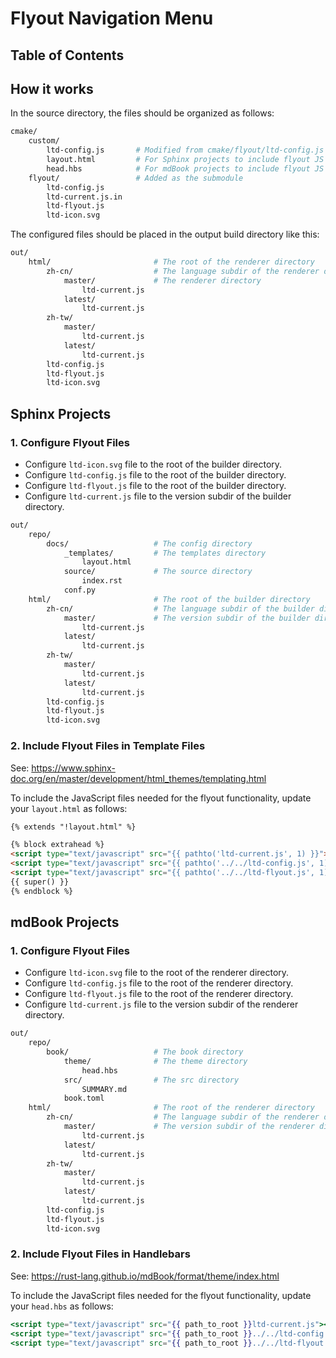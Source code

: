# Flyout Navigation Menu

## Table of Contents

## How it works

In the source directory, the files should be organized as follows:

```bash
cmake/
    custom/
        ltd-config.js       # Modified from cmake/flyout/ltd-config.js
        layout.html         # For Sphinx projects to include flyout JS files
        head.hbs            # For mdBook projects to include flyout JS files
    flyout/                 # Added as the submodule
        ltd-config.js
        ltd-current.js.in
        ltd-flyout.js
        ltd-icon.svg
```

The configured files should be placed in the output build directory like this:

```bash
out/
    html/                       # The root of the renderer directory
        zh-cn/                  # The language subdir of the renderer directory
            master/             # The renderer directory
                ltd-current.js
            latest/
                ltd-current.js
        zh-tw/
            master/
                ltd-current.js
            latest/
                ltd-current.js
        ltd-config.js
        ltd-flyout.js
        ltd-icon.svg
```

## Sphinx Projects

### 1. Configure Flyout Files

- Configure `ltd-icon.svg` file to the root of the builder directory.
- Configure `ltd-config.js` file to the root of the builder directory.
- Configure `ltd-flyout.js` file to the root of the builder directory.
- Configure `ltd-current.js` file to the version subdir of the builder directory.

```bash
out/
    repo/
        docs/                   # The config directory
            _templates/         # The templates directory
                layout.html
            source/             # The source directory
                index.rst
            conf.py
    html/                       # The root of the builder directory
        zh-cn/                  # The language subdir of the builder directory
            master/             # The version subdir of the builder directory
                ltd-current.js
            latest/
                ltd-current.js
        zh-tw/
            master/
                ltd-current.js
            latest/
                ltd-current.js
        ltd-config.js
        ltd-flyout.js
        ltd-icon.svg
```

### 2. Include Flyout Files in Template Files

See: https://www.sphinx-doc.org/en/master/development/html_themes/templating.html

To include the JavaScript files needed for the flyout functionality, update your `layout.html` as follows:

```html
{% extends "!layout.html" %}

{% block extrahead %}
<script type="text/javascript" src="{{ pathto('ltd-current.js', 1) }}"></script>
<script type="text/javascript" src="{{ pathto('../../ltd-config.js', 1) }}"></script>
<script type="text/javascript" src="{{ pathto('../../ltd-flyout.js', 1) }}"></script>
{{ super() }}
{% endblock %}
```

## mdBook Projects

### 1. Configure Flyout Files

- Configure `ltd-icon.svg` file to the root of the renderer directory.
- Configure `ltd-config.js` file to the root of the renderer directory.
- Configure `ltd-flyout.js` file to the root of the renderer directory.
- Configure `ltd-current.js` file to the version subdir of the renderer directory.

```bash
out/
    repo/
        book/                   # The book directory
            theme/              # The theme directory
                head.hbs
            src/                # The src directory
                SUMMARY.md
            book.toml
    html/                       # The root of the renderer directory
        zh-cn/                  # The language subdir of the renderer directory
            master/             # The version subdir of the renderer directory
                ltd-current.js
            latest/
                ltd-current.js
        zh-tw/
            master/
                ltd-current.js
            latest/
                ltd-current.js
        ltd-config.js
        ltd-flyout.js
        ltd-icon.svg
```

### 2. Include Flyout Files in Handlebars

See: https://rust-lang.github.io/mdBook/format/theme/index.html

To include the JavaScript files needed for the flyout functionality, update your `head.hbs` as follows:

```hbs
<script type="text/javascript" src="{{ path_to_root }}ltd-current.js"></script>
<script type="text/javascript" src="{{ path_to_root }}../../ltd-config.js"></script>
<script type="text/javascript" src="{{ path_to_root }}../../ltd-flyout.js"></script>
```
